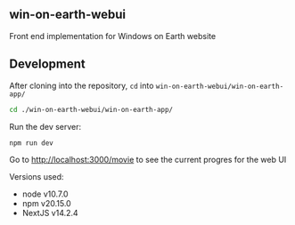 ## win-on-earth-webui
Front end implementation for Windows on Earth website

## Development
After cloning into the repository, `cd` into `win-on-earth-webui/win-on-earth-app/`
```bash
cd ./win-on-earth-webui/win-on-earth-app/
```
Run the dev server:
```bash
npm run dev
```
Go to [http://localhost:3000/movie](http://localhost:3000/movie) to see the current progres for the web UI

Versions used:
- node v10.7.0
- npm v20.15.0
- NextJS v14.2.4  
